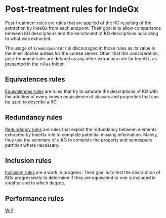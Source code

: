 # Post-treatment rules for IndeGx

Post-treatment rules are rules that are applied of the KG resulting of the extraction by IndeGx from each endpoint. Their goal is to allow comparisons between KG descriptions and the enrichment of KG descriptions according to what was extracted.

The usage of `$rawEndpointUrl` is discouraged in those rules as its value is the inner docker adress for the corese server. Other that this consideration, post-treament rules are defined as any other extraction rule for IndeGx, as presented in the [`rules` folder](../rules/README.md).

## Equivalences rules

[Equivalences rules](./equivalences/) are rules that try to saturate the descriptions of KG with the addition of every known equivalence of classes and properties that can be used to describe a KG.

## Redundancy rules

[Redundancy rules](./redundancy/) are rules that exploit the redundancy between elements extracted by IndeGx rule to complete potential missing information. Mainly, they use the summary of a KG to complete the property and namespace partition where necessary.

## Inclusion rules

[Inclusion rules](./inclusion/) are a work in progress. Their goal is to test the description of KGs progressively to determine if they are equivalent or one is included in another and to which degree.

## Performance rules

[WIP](./performance/)
